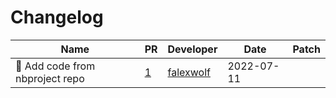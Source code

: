 # Changelog

<!-- prettier-ignore -->
Name | PR | Developer | Date | Patch
--- | --- | --- | --- | ---
🚚 Add code from nbproject repo | [1](https://github.com/laminlabs/nbproject-test/pull/1) | [falexwolf](https://github.com/falexwolf) | 2022-07-11 |
